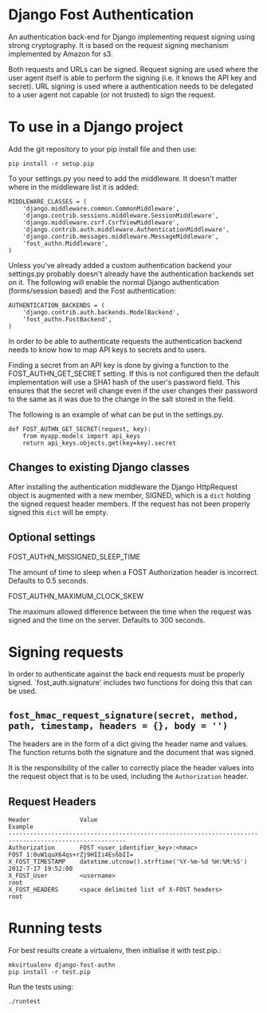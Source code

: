 # Django Fost Authentication #


An authentication back-end for Django implementing request signing using strong cryptography. It is based on the request signing mechanism implemented by Amazon for s3.

Both requests and URLs can be signed. Request signing are used where the user agent itself is able to perform the signing (i.e. it knows the API key and secret). URL signing is used where a authentication needs to be delegated to a user agent not capable (or not trusted) to sign the request.


# To use in a Django project #

Add the git repository to your pip install file and then use:

    pip install -r setup.pip

To your settings.py you need to add the middleware. It doesn't matter where in the middleware list it is added:

    MIDDLEWARE_CLASSES = (
        'django.middleware.common.CommonMiddleware',
        'django.contrib.sessions.middleware.SessionMiddleware',
        'django.middleware.csrf.CsrfViewMiddleware',
        'django.contrib.auth.middleware.AuthenticationMiddleware',
        'django.contrib.messages.middleware.MessageMiddleware',
        'fost_authn.Middleware',
    )

Unless you've already added a custom authentication backend your settings.py probably doesn't already have the authentication backends set on it. The following will enable the normal Django authentication (forms/session based) and the Fost authentication:

    AUTHENTICATION_BACKENDS = (
        'django.contrib.auth.backends.ModelBackend',
        'fost_authn.FostBackend',
    )

In order to be able to authenticate requests the authentication backend needs to know how to map API keys to secrets and to users.

Finding a secret from an API key is done by giving a function to the FOST_AUTHN_GET_SECRET setting. If this is not configured then the default implementation will use a SHA1 hash of the user's password field. This ensures that the secret will change even if the user changes their password to the same as it was due to the change in the salt stored in the field.

The following is an example of what can be put in the settings.py.

    def FOST_AUTHN_GET_SECRET(request, key):
        from myapp.models import api_keys
        return api_keys.objects.get(key=key).secret


## Changes to existing Django classes ##

After installing the authentication middleware the Django HttpRequest object is augmented with a new member, SIGNED, which is a `dict` holding the signed request header members. If the request has not been properly signed this `dict` will be empty.


## Optional settings ##

FOST_AUTHN_MISSIGNED_SLEEP_TIME

The amount of time to sleep when a FOST Authorization header is incorrect. Defaults to 0.5 seconds.

FOST_AUTHN_MAXIMUM_CLOCK_SKEW

The maximum allowed difference between the time when the request was signed and the time on the server. Defaults to 300 seconds.


# Signing requests #

In order to authenticate against the back end requests must be properly signed. `fost_auth.signature' includes two functions for doing this that can be used.

## `fost_hmac_request_signature(secret, method, path, timestamp, headers = {}, body = '')` ##

The headers are in the form of a dict giving the header name and values. The function returns both the signature and the document that was signed.

It is the responsibility of the caller to correctly place the header values into the request object that is to be used, including the `Authorization` header.

## Request Headers

    Header              Value                                               Example
    -------------------------------------------------------------------------------------------------------
    Authorization       FOST <user_identifier_key>:<hmac>                   FOST 1:0uW1quX64qs+rZj9HIIi4Es6bII=
    X_FOST_TIMESTAMP    datetime.utcnow().strftime('%Y-%m-%d %H:%M:%S')     2012-7-17 19:52:00
    X_FOST_User         <username>                                          root
    X_FOST_HEADERS      <space delimited list of X-FOST headers>            root


# Running tests #

For best results create a virtualenv, then initialise it with test.pip.:

    mkvirtualenv django-fost-authn
    pip install -r test.pip

Run the tests using:

    ./runtest

